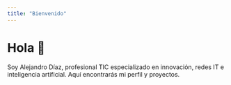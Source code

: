```yaml
---
title: "Bienvenido"
---
```

# Hola 👋
Soy Alejandro Díaz, profesional TIC especializado en innovación, redes IT e inteligencia artificial. Aquí encontrarás mi perfil y proyectos.
